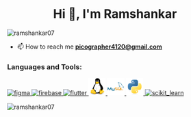 <h1 align="center">Hi 👋, I'm Ramshankar</h1>

<p align="left"> <img src="https://komarev.com/ghpvc/?username=ramshankar07&label=Profile%20views&color=0e75b6&style=flat" alt="ramshankar07" /> </p>

<!-- - 👯 I’m looking to collaborate on **Machine Learning** -->

<!-- - 💬 Ask me about **NLP | web design** -->

- 📫 How to reach me **picographer4120@gmail.com**


<h3 align="left">Languages and Tools:</h3>
<p align="left"> <a href="https://www.figma.com/" target="_blank"> <img src="https://www.vectorlogo.zone/logos/figma/figma-icon.svg" alt="figma" width="40" height="40"/> </a> <a href="https://firebase.google.com/" target="_blank"> <img src="https://www.vectorlogo.zone/logos/firebase/firebase-icon.svg" alt="firebase" width="40" height="40"/> </a> <a href="https://flutter.dev" target="_blank"> <img src="https://www.vectorlogo.zone/logos/flutterio/flutterio-icon.svg" alt="flutter" width="40" height="40"/> </a> <a href="https://www.linux.org/" target="_blank"> <img src="https://raw.githubusercontent.com/devicons/devicon/master/icons/linux/linux-original.svg" alt="linux" width="40" height="40"/> </a> <a href="https://www.mysql.com/" target="_blank"> <img src="https://raw.githubusercontent.com/devicons/devicon/master/icons/mysql/mysql-original-wordmark.svg" alt="mysql" width="40" height="40"/> </a>  <a href="https://www.python.org" target="_blank"> <img src="https://raw.githubusercontent.com/devicons/devicon/master/icons/python/python-original.svg" alt="python" width="40" height="40"/> </a> <a href="https://scikit-learn.org/" target="_blank"> <img src="https://upload.wikimedia.org/wikipedia/commons/0/05/Scikit_learn_logo_small.svg" alt="scikit_learn" width="40" height="40"/> </a>  </p>

<p><img align="center" src="https://github-readme-stats.vercel.app/api/top-langs?username=ramshankar07&show_icons=true&locale=en&layout=compact" alt="ramshankar07" /></p>


